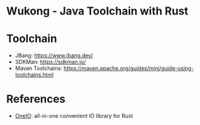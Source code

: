 Wukong - Java Toolchain with Rust
====================================

# Toolchain

- JBang: https://www.jbang.dev/
- SDKMan: https://sdkman.io/
- Maven Toolchains: https://maven.apache.org/guides/mini/guide-using-toolchains.html

# References

* [OneIO](https://github.com/bgpkit/oneio): all-in-one convenient IO library for Rust

